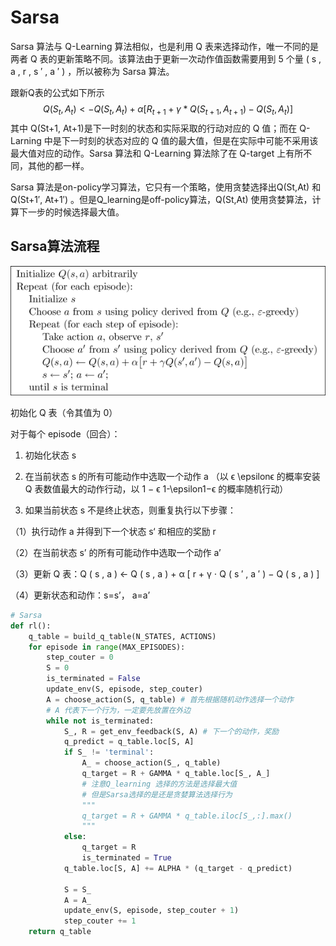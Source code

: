 # Sarsa

Sarsa 算法与 Q-Learning 算法相似，也是利用 Q 表来选择动作，唯一不同的是两者 Q 表的更新策略不同。该算法由于更新一次动作值函数需要用到 5 个量 ( s , a , r , s ′ , a ′ ) ，所以被称为 Sarsa 算法。

跟新Q表的公式如下所示
$$
Q(S_t,A_t)<-Q(S_t,A_t)+α[R_{t+1}+γ*Q(S_{t+1},A_{t+1})-Q(S_t,A_t)]
$$
其中 Q(St+1, At+1)是下一时刻的状态和实际采取的行动对应的 Q 值；而在 Q-Larning 中是下一时刻的状态对应的 Q 值的最大值，但是在实际中可能不采用该最大值对应的动作。Sarsa 算法和 Q-Learning 算法除了在 Q-target 上有所不同，其他的都一样。

Sarsa 算法是on-policy学习算法，它只有一个策略，使用贪婪选择出Q(St,At) 和 Q(St+1′, At+1′) 。但是Q_learning是off-policy算法，Q(St,At) 使用贪婪算法，计算下一步的时候选择最大值。

## Sarsa算法流程



![](https://github.com/ShawnZL/Reinforcement/raw/master/picture/Sarsa_pic1.png)

初始化 Q 表（令其值为 0）

对于每个 episode（回合）：

 1. 初始化状态 s

 2. 在当前状态 s 的所有可能动作中选取一个动作 a （以 ϵ \epsilonϵ 的概率安装 Q 表数值最大的动作行动，以 1 − ϵ 1-\epsilon1−ϵ 的概率随机行动）

 3. 如果当前状态 s 不是终止状态，则重复执行以下步骤：

 （1）执行动作 a 并得到下一个状态 s‘ 和相应的奖励 r

 （2）在当前状态 s’ 的所有可能动作中选取一个动作 a’

 （3）更新 Q 表：Q ( s , a ) ← Q ( s , a ) + α [ r + γ ⋅ Q ( s ′ , a ′ ) − Q ( s , a ) ] 

 （4）更新状态和动作：s=s’， a=a’

```python
# Sarsa
def rl():
    q_table = build_q_table(N_STATES, ACTIONS)
    for episode in range(MAX_EPISODES):
        step_couter = 0
        S = 0
        is_terminated = False
        update_env(S, episode, step_couter)
        A = choose_action(S, q_table) # 首先根据随机动作选择一个动作
        # A 代表下一个行为，一定要先放置在外边
        while not is_terminated:
            S_, R = get_env_feedback(S, A) # 下一个的动作，奖励
            q_predict = q_table.loc[S, A]
            if S_ != 'terminal':
                A_ = choose_action(S_, q_table)
                q_target = R + GAMMA * q_table.loc[S_, A_]
                # 注意Q_learning 选择的方法是选择最大值
                # 但是Sarsa选择的是还是贪婪算法选择行为
                """
                q_target = R + GAMMA * q_table.iloc[S_,:].max()
                """
            else:
                q_target = R
                is_terminated = True
            q_table.loc[S, A] += ALPHA * (q_target - q_predict)

            S = S_
            A = A_
            update_env(S, episode, step_couter + 1)
            step_couter += 1
    return q_table

```

